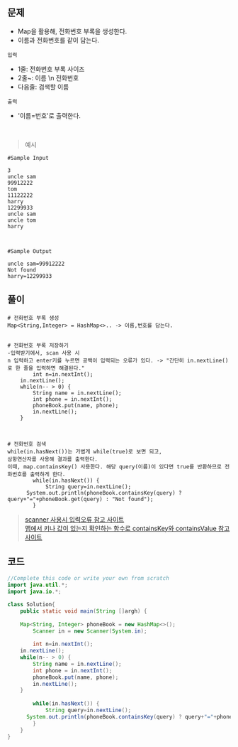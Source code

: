 ## 문제
+ Map을 활용해, 전화번호 부록을 생성한다.
+ 이름과 전화번호를 같이 담는다.

`입력` <br>
+ 1줄: 전화번호 부록 사이즈 
+ 2줄~: 이름 \n 전화번호
+ 다음줄: 검색할 이름

`출력` <br>
+ '이름=번호'로 출력한다.

<br>

> 예시
```
#Sample Input

3
uncle sam
99912222
tom
11122222
harry
12299933
uncle sam
uncle tom
harry



#Sample Output

uncle sam=99912222
Not found
harry=12299933
```

## 풀이
```
# 전화번호 부록 생성
Map<String,Integer> = HashMap<>.. -> 이름,번호를 담는다.


# 전화번호 부록 저장하기
-입력받기에서, scan 사용 시 
n 입력하고 enter키를 누르면 공백이 입력되는 오류가 있다. -> "간단히 in.nextLine()로 한 줄을 입력하면 해결된다."
		int n=in.nextInt();
    in.nextLine();
    while(n-- > 0) {
        String name = in.nextLine();
        int phone = in.nextInt();
        phoneBook.put(name, phone);
        in.nextLine();
    }
    


# 전화번호 검색
while(in.hasNext())는 가볍게 while(true)로 보면 되고,
삼항연산자를 사용해 결과를 출력한다.
이때, map.containsKey() 사용한다. 해당 query(이름)이 있다면 true를 반환하므로 전화번호를 출력하게 한다.
		while(in.hasNext()) {
			String query=in.nextLine();
      System.out.println(phoneBook.containsKey(query) ? query+"="+phoneBook.get(query) : "Not found");        
		}
```

> [scanner 사용시 입력오류 참고 사이트](https://gongstudyit.tistory.com/18) <br>
> [맵에서 키나 값이 있는지 확인하는 함수로 containsKey와 containsValue 참고 사이트](https://dpdpwl.tistory.com/138) <br>


## 코드
```java
//Complete this code or write your own from scratch
import java.util.*;
import java.io.*;

class Solution{
	public static void main(String []argh) {
  
    Map<String, Integer> phoneBook = new HashMap<>();
		Scanner in = new Scanner(System.in);
        
		int n=in.nextInt();
    in.nextLine();
    while(n-- > 0) {
        String name = in.nextLine();
        int phone = in.nextInt();
        phoneBook.put(name, phone);
        in.nextLine();
    }
     
		while(in.hasNext()) {
			String query=in.nextLine();
      System.out.println(phoneBook.containsKey(query) ? query+"="+phoneBook.get(query) : "Not found");        
		}
	}
}
```
